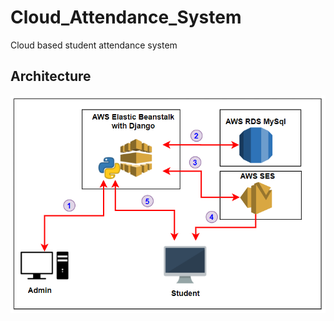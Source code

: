 # Cloud_Attendance_System
Cloud based student attendance system

Architecture
---------------

![alt text](https://github.com/xXhuntinXx/Student-Attendance-Tracker/blob/main/cloud2.PNG)
